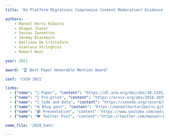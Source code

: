 ```yaml
---
title: 'Do Platform Migrations Compromise Content Moderation? Evidence from r/The_Donald and r/Incels'

authors:
    - Manoel Horta Ribeiro
    - Shagun Jhaver
    - Savvas Zannettou
    - Jeremy Blackburn
    - Emiliano De Cristofaro
    - Gianluca Stringhini
    - Robert West

year: 2021

award: '🏆 Best Paper Honorable Mention Award'

conf: 'CSCW 2021'

links:
  - {"name": "📜 Paper", "content": "https://dl.acm.org/doi/abs/10.1145/3476057"}
  - {"name": "📄 Pre-print", "content": "https://arxiv.org/abs/2010.10397"}
  - {"name": "🔗️ Code and Data", "content": "https://zenodo.org/record/5171068"}
  - {"name": "🌐 Blog post", "content": "https://manoelhortaribeiro.github.io/posts/2021/10/deplatforming"} 
  - {"name": "📹 Presentation", "content":"https://www.youtube.com/watch?v=d2UlF-q005M"}
  - {"name": "🐦 Twitter Post", "content":"https://twitter.com/manoelribeiro/status/1375057683628359680"}

name_file: '2020_bans'

---
```


